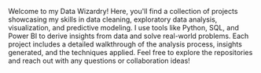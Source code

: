 Welcome to my Data Wizardry! Here, you'll find a collection of projects showcasing my skills in data cleaning, exploratory data analysis, visualization, and predictive modeling. I use tools like Python, SQL, and Power BI to derive insights from data and solve real-world problems. Each project includes a detailed walkthrough of the analysis process, insights generated, and the techniques applied. Feel free to explore the repositories and reach out with any questions or collaboration ideas!
